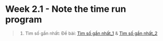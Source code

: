 # Week 2.1 - Note the time run program
> 1. Tìm số gần nhất:
Đề bài: [Tìm số gần nhất_1](https://github.com/trong-khanh-1109/CS114.L22.KHCL/blob/c183f793a22ed6ce9bccf22e8e2c7f386fb839f5/WeCode/Week%202.1%20-%20Note%20the%20time%20run%20program/Ti%CC%80m_so%CC%82%CC%81_ga%CC%82%CC%80n_nha%CC%82%CC%81t_1.png) & [Tìm số gần nhất_2](https://github.com/trong-khanh-1109/CS114.L22.KHCL/blob/c183f793a22ed6ce9bccf22e8e2c7f386fb839f5/WeCode/Week%202.1%20-%20Note%20the%20time%20run%20program/Ti%CC%80m_so%CC%82%CC%81_ga%CC%82%CC%80n_nha%CC%82%CC%81t_2.png)
